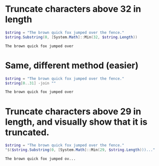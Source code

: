 # Truncate characters above 32 in length
```PowerShell
$string = "The brown quick fox jumped over the fence."
$string.Substring(0, [System.Math]::Min(32, $string.Length))
```
```The brown quick fox jumped over ```

# Same, different method (easier)
```PowerShell
$string = "The brown quick fox jumped over the fence."
$string[0..31] -join ""
```
```The brown quick fox jumped over ```

# Truncate characters above 29 in length, and visually show that it is truncated.
```PowerShell
$string = "The brown quick fox jumped over the fence."
"$($string.Substring(0, [System.Math]::Min(29, $string.Length)))..."
```
```The brown quick fox jumped ov...```
